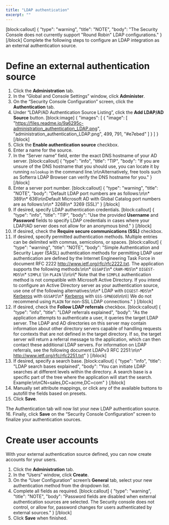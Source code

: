 ```yaml
---
title: "LDAP authentication"
excerpt: ""
---
```

[block:callout]
{
  "type": "warning",
  "title": "NOTE",
  "body": "The Security Console does not currently support \"Round Robin\" LDAP configurations."
}
[/block]
Complete the following steps to configure an LDAP integration as an external authentication source.

# Define an external authentication source

1. Click the **Administration** tab.
2. In the “Global and Console Settings” window, click **Administer**.
3. On the “Security Console Configuration” screen, click the **Authentication** tab.
4. Under “LDAP/AD Authentication Source Listing”, click the **Add LDAP/AD Source** button.
[block:image]
{
  "images": [
    {
      "image": [
        "https://files.readme.io/9a6295c-administration_authentication_LDAP.png",
        "administration_authentication_LDAP.png",
        499,
        791,
        "#e7ebed"
      ]
    }
  ]
}
[/block]
5. Click the **Enable authentication source** checkbox.
6. Enter a name for the source.
7. In the “Server name” field, enter the exact DNS hostname of your AD server.
[block:callout]
{
  "type": "info",
  "title": "TIP",
  "body": "If you are unsure of the DNS hostname that you should use, you can locate it by running `nslookup` in the command line.\n\nAlternatively, free tools such as Softerra LDAP Browser can verify the DNS hostname for you."
}
[/block]
8. Enter a server port number.
[block:callout]
{
  "type": "warning",
  "title": "NOTE",
  "body": "Default LDAP port numbers are as follows:\n\n* 389\n* 636\n\nDefault Microsoft AD with Global Catalog port numbers are as follows:\n\n* 3268\n* 3269 (SSL)"
}
[/block]
9. If desired, specify LDAP authentication credentials.
[block:callout]
{
  "type": "info",
  "title": "TIP",
  "body": "Use the provided **Username** and **Password** fields to specify LDAP credentials in cases where your LDAP/AD server does not allow for an anonymous bind."
}
[/block]
10. If desired, check the **Require secure communications (SSL)** checkbox.
11. If desired, specify permitted authentication methods.  Multiple entries can be delimited with commas, semicolons, or spaces.
[block:callout]
{
  "type": "warning",
  "title": "NOTE",
  "body": "Simple Authentication and Security Layer (SASL) authentication methods for permitting LDAP user authentication are defined by the Internet Engineering Task Force in document RFC 2222 http://www.ietf.org/rfc/rfc2222.txt. The application supports the following methods:\n\n* `GSSAPI`\n* `CRAM-MD5`\n* `DIGEST-MD5`\n* `SIMPLE` \\*\n* `PLAIN` \\*\\*\n\n\\* Note that the `SIMPLE` authentication method is not compatible with Microsoft Active Directory. If you intend to configure an Active Directory server as your authentication source, use one of the following alternatives:\n\n* LDAP with `DIGEST-MD5`\n* [Kerberos](doc:configuring-kerberos-authentication) with `GSSAPI`\n* [Kerberos](doc:configuring-kerberos-authentication) with `GSS-SPNEGO`\n\n\\*\\* We do not recommend using `PLAIN` for non-SSL LDAP connections."
}
[/block]
12. If desired, check the **Follow LDAP referrals** checkbox.
[block:callout]
{
  "type": "info",
  "title": "LDAP referrals explained",
  "body": "As the application attempts to authenticate a user, it queries the target LDAP server. The LDAP and AD directories on this server may contain information about other directory servers capable of handling requests for contexts that are not defined in the target directory. If so, the target server will return a referral message to the application, which can then contact these additional LDAP servers. For information on LDAP referrals, see the following document LDAPv3 RFC 2251:\n\n* http://www.ietf.org/rfc/rfc2251.txt"
}
[/block]
13. If desired, specify a search base.
[block:callout]
{
  "type": "info",
  "title": "LDAP search bases explained",
  "body": "You can initiate LDAP searches at different levels within the directory.  A search base is a specific part of the tree where the application will start the search.  Example:\n\nCN=sales,DC=acme,DC=com"
}
[/block]
14. Manually set attribute mappings, or click any of the available buttons to autofill the fields based on presets.
15. Click **Save**.

The Authentication tab will now list your new LDAP authentication source.
16. Finally, click **Save** on the “Security Console Configuration” screen to finalize your authentication sources.

# Create user accounts

With your external authentication source defined, you can now create accounts for your users.

1. Click the **Administration** tab.
2. In the “Users” window, click **Create**.
3. On the “User Configuration” screen’s **General** tab, select your new authentication method from the dropdown list.
4. Complete all fields as required.
[block:callout]
{
  "type": "warning",
  "title": "NOTE",
  "body": "Password fields are disabled when external authentication sources are selected.  The Security console does not control, or allow for, password changes for users authenticated by external sources."
}
[/block]
5. Click **Save** when finished.
